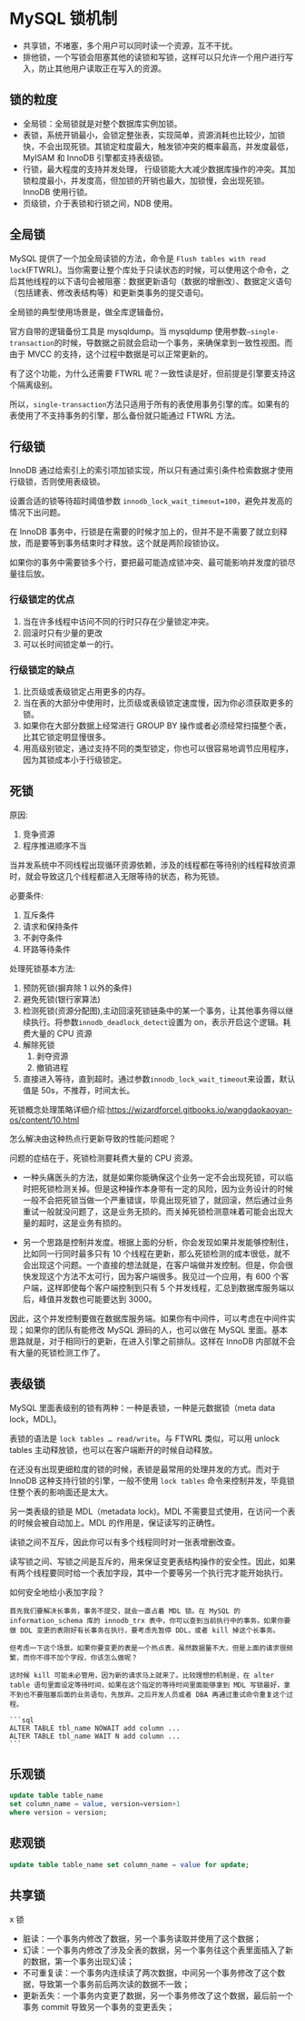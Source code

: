 # MySQL 锁机制

- 共享锁，不堵塞，多个用户可以同时读一个资源，互不干扰。
- 排他锁，一个写锁会阻塞其他的读锁和写锁，这样可以只允许一个用户进行写入，防止其他用户读取正在写入的资源。

## 锁的粒度

- 全局锁：全局锁就是对整个数据库实例加锁。
- 表锁，系统开销最小，会锁定整张表，实现简单，资源消耗也比较少，加锁快，不会出现死锁。其锁定粒度最大，触发锁冲突的概率最高，并发度最低，MyISAM 和 InnoDB 引擎都支持表级锁。
- 行锁，最大程度的支持并发处理， 行级锁能大大减少数据库操作的冲突。其加锁粒度最小，并发度高，但加锁的开销也最大，加锁慢，会出现死锁。InnoDB 使用行锁。
- 页级锁，介于表锁和行锁之间，NDB 使用。

## 全局锁

MySQL 提供了一个加全局读锁的方法，命令是 `Flush tables with read lock`(FTWRL)。当你需要让整个库处于只读状态的时候，可以使用这个命令，之后其他线程的以下语句会被阻塞：数据更新语句（数据的增删改）、数据定义语句（包括建表、修改表结构等）和更新类事务的提交语句。

全局锁的典型使用场景是，做全库逻辑备份。

官方自带的逻辑备份工具是 mysqldump。当 mysqldump 使用参数`–single-transaction`的时候，导数据之前就会启动一个事务，来确保拿到一致性视图。而由于 MVCC 的支持，这个过程中数据是可以正常更新的。

有了这个功能，为什么还需要 FTWRL 呢？一致性读是好，但前提是引擎要支持这个隔离级别。

所以，`single-transaction`方法只适用于所有的表使用事务引擎的库。如果有的表使用了不支持事务的引擎，那么备份就只能通过 FTWRL 方法。

## 行级锁

InnoDB 通过给索引上的索引项加锁实现，所以只有通过索引条件检索数据才使用行级锁，否则使用表级锁。

设置合适的锁等待超时阈值参数 `innodb_lock_wait_timeout=100`，避免并发高的情况下出问题。

在 InnoDB 事务中，行锁是在需要的时候才加上的，但并不是不需要了就立刻释放，而是要等到事务结束时才释放。这个就是两阶段锁协议。

如果你的事务中需要锁多个行，要把最可能造成锁冲突、最可能影响并发度的锁尽量往后放。

### 行级锁定的优点

1. 当在许多线程中访问不同的行时只存在少量锁定冲突。
2. 回滚时只有少量的更改
3. 可以长时间锁定单一的行。

### 行级锁定的缺点

1. 比页级或表级锁定占用更多的内存。
2. 当在表的大部分中使用时，比页级或表级锁定速度慢，因为你必须获取更多的锁。
3. 如果你在大部分数据上经常进行 GROUP BY 操作或者必须经常扫描整个表，比其它锁定明显慢很多。
4. 用高级别锁定，通过支持不同的类型锁定，你也可以很容易地调节应用程序，因为其锁成本小于行级锁定。

## 死锁

原因:

1. 竞争资源
2. 程序推进顺序不当

当并发系统中不同线程出现循环资源依赖，涉及的线程都在等待别的线程释放资源时，就会导致这几个线程都进入无限等待的状态，称为死锁。

必要条件:

1. 互斥条件
2. 请求和保持条件
3. 不剥夺条件
4. 环路等待条件

处理死锁基本方法:

1. 预防死锁(摒弃除 1 以外的条件)
2. 避免死锁(银行家算法)
3. 检测死锁(资源分配图),主动回滚死锁链条中的某一个事务，让其他事务得以继续执行。将参数`innodb_deadlock_detect`设置为 on，表示开启这个逻辑。耗费大量的 CPU 资源
4. 解除死锁
   1. 剥夺资源
   2. 撤销进程
5. 直接进入等待，直到超时。通过参数`innodb_lock_wait_timeout`来设置，默认值是 50s，不推荐，时间太长。

死锁概念处理策略详细介绍:<https://wizardforcel.gitbooks.io/wangdaokaoyan-os/content/10.html>

怎么解决由这种热点行更新导致的性能问题呢？

问题的症结在于，死锁检测要耗费大量的 CPU 资源。

- 一种头痛医头的方法，就是如果你能确保这个业务一定不会出现死锁，可以临时把死锁检测关掉。但是这种操作本身带有一定的风险，因为业务设计的时候一般不会把死锁当做一个严重错误，毕竟出现死锁了，就回滚，然后通过业务重试一般就没问题了，这是业务无损的。而关掉死锁检测意味着可能会出现大量的超时，这是业务有损的。

- 另一个思路是控制并发度。根据上面的分析，你会发现如果并发能够控制住，比如同一行同时最多只有 10 个线程在更新，那么死锁检测的成本很低，就不会出现这个问题。一个直接的想法就是，在客户端做并发控制。但是，你会很快发现这个方法不太可行，因为客户端很多。我见过一个应用，有 600 个客户端，这样即使每个客户端控制到只有 5 个并发线程，汇总到数据库服务端以后，峰值并发数也可能要达到 3000。

因此，这个并发控制要做在数据库服务端。如果你有中间件，可以考虑在中间件实现；如果你的团队有能修改 MySQL 源码的人，也可以做在 MySQL 里面。基本思路就是，对于相同行的更新，在进入引擎之前排队。这样在 InnoDB 内部就不会有大量的死锁检测工作了。

## 表级锁

MySQL 里面表级别的锁有两种：一种是表锁，一种是元数据锁（meta data lock，MDL)。

表锁的语法是 `lock tables … read/write`。与 FTWRL 类似，可以用 unlock tables 主动释放锁，也可以在客户端断开的时候自动释放。

在还没有出现更细粒度的锁的时候，表锁是最常用的处理并发的方式。而对于 InnoDB 这种支持行锁的引擎，一般不使用 `lock tables` 命令来控制并发，毕竟锁住整个表的影响面还是太大。

另一类表级的锁是 MDL（metadata lock)。MDL 不需要显式使用，在访问一个表的时候会被自动加上。MDL 的作用是，保证读写的正确性。

读锁之间不互斥，因此你可以有多个线程同时对一张表增删改查。

读写锁之间、写锁之间是互斥的，用来保证变更表结构操作的安全性。因此，如果有两个线程要同时给一个表加字段，其中一个要等另一个执行完才能开始执行。

如何安全地给小表加字段？

    首先我们要解决长事务，事务不提交，就会一直占着 MDL 锁。在 MySQL 的 information_schema 库的 innodb_trx 表中，你可以查到当前执行中的事务。如果你要做 DDL 变更的表刚好有长事务在执行，要考虑先暂停 DDL，或者 kill 掉这个长事务。

    但考虑一下这个场景。如果你要变更的表是一个热点表，虽然数据量不大，但是上面的请求很频繁，而你不得不加个字段，你该怎么做呢？

    这时候 kill 可能未必管用，因为新的请求马上就来了。比较理想的机制是，在 alter table 语句里面设定等待时间，如果在这个指定的等待时间里面能够拿到 MDL 写锁最好，拿不到也不要阻塞后面的业务语句，先放弃。之后开发人员或者 DBA 再通过重试命令重复这个过程。

    ```sql
    ALTER TABLE tbl_name NOWAIT add column ...
    ALTER TABLE tbl_name WAIT N add column ...
    ```

## 乐观锁

```sql
update table table_name
set column_name = value, version=version+1
where version = version;
```

## 悲观锁

```sql
update table table_name set column_name = value for update;
```

## 共享锁

x 锁

- 脏读：一个事务内修改了数据，另一个事务读取并使用了这个数据；
- 幻读：一个事务内修改了涉及全表的数据，另一个事务往这个表里面插入了新的数据，第一个事务出现幻读；
- 不可重复读：一个事务内连续读了两次数据，中间另一个事务修改了这个数据，导致第一个事务前后两次读的数据不一致；
- 更新丢失：一个事务内变更了数据，另一个事务修改了这个数据，最后前一个事务 commit 导致另一个事务的变更丢失；
